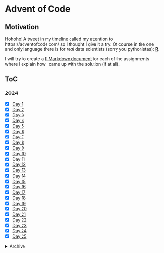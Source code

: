 # Advent of Code
 
## Motivation

Hohoho! A tweet in my timeline called my attention to https://adventofcode.com/ so I
thought I give it a try. Of course in the one and only language there is for *real*
data scientists (sorry you pythonistas): **[R](https://cran.r-project.org/)**.

I will try to create a [R Markdown document](https://rmarkdown.rstudio.com/) for each 
of the assignments where I explain how I came up with the solution (if at all).

## ToC

### 2024

- [x] [Day 1](https://thothal.github.io/AoC/2024_task1.html)
- [x] [Day 2](https://thothal.github.io/AoC/2024_task2.html)
- [x] [Day 3](https://thothal.github.io/AoC/2024_task3.html)
- [x] [Day 4](https://thothal.github.io/AoC/2024_task4.html)
- [x] [Day 5](https://thothal.github.io/AoC/2024_task5.html)
- [x] [Day 6](https://thothal.github.io/AoC/2024_task6.html)
- [x] [Day 7](https://thothal.github.io/AoC/2024_task7.html)
- [x] [Day 8](https://thothal.github.io/AoC/2024_task8.html)
- [x] [Day 9](https://thothal.github.io/AoC/2024_task9.html)
- [x] [Day 10](https://thothal.github.io/AoC/2024_task10.html)
- [x] [Day 11](https://thothal.github.io/AoC/2024_task11.html)
- [x] [Day 12](https://thothal.github.io/AoC/2024_task12.html)
- [x] [Day 13](https://thothal.github.io/AoC/2024_task13.html)
- [x] [Day 14](https://thothal.github.io/AoC/2024_task14.html)
- [x] [Day 15](https://thothal.github.io/AoC/2024_task15.html)
- [x] [Day 16](https://thothal.github.io/AoC/2024_task16.html)
- [x] [Day 17](https://thothal.github.io/AoC/2024_task17.html)
- [x] [Day 18](https://thothal.github.io/AoC/2024_task18.html)
- [x] [Day 19](https://thothal.github.io/AoC/2024_task19.html)
- [x] [Day 20](https://thothal.github.io/AoC/2024_task20.html)
- [x] [Day 21](https://thothal.github.io/AoC/2024_task21.html)
- [x] [Day 22](https://thothal.github.io/AoC/2024_task22.html)
- [x] [Day 23](https://thothal.github.io/AoC/2024_task23.html)
- [x] [Day 24](https://thothal.github.io/AoC/2024_task24.html)
- [x] [Day 25](https://thothal.github.io/AoC/2024_task25.html)

<details>
<summary> Archive</summary>

### 2021

- [x] [Day 1](https://thothal.github.io/AoC/2021_task1.html)
- [x] [Day 2](https://thothal.github.io/AoC/2021_task2.html)
- [x] [Day 3](https://thothal.github.io/AoC/2021_task3.html)
- [x] [Day 4](https://thothal.github.io/AoC/2021_task4.html)
- [x] [Day 5](https://thothal.github.io/AoC/2021_task5.html)
- [x] [Day 6](https://thothal.github.io/AoC/2021_task6.html)
- [x] [Day 7](https://thothal.github.io/AoC/2021_task7.html)
- [x] [Day 8](https://thothal.github.io/AoC/2021_task8.html)
- [x] [Day 9](https://thothal.github.io/AoC/2021_task9.html)
- [x] [Day 10](https://thothal.github.io/AoC/2021_task10.html)
- [x] [Day 11](https://thothal.github.io/AoC/2021_task11.html)
- [x] [Day 12](https://thothal.github.io/AoC/2021_task12.html)
- [x] [Day 13](https://thothal.github.io/AoC/2021_task13.html)
- [x] [Day 14](https://thothal.github.io/AoC/2021_task14.html)
- [x] [Day 15](https://thothal.github.io/AoC/2021_task15.html)
- [x] [Day 16](https://thothal.github.io/AoC/2021_task16.html)
- [x] [Day 17](https://thothal.github.io/AoC/2021_task17.html)
- [x] [Day 18](https://thothal.github.io/AoC/2021_task18.html)
- [x] [Day 19](https://thothal.github.io/AoC/2021_task19.html)
- [x] [Day 20](https://thothal.github.io/AoC/2021_task20.html)
- [x] [Day 21](https://thothal.github.io/AoC/2021_task21.html)
- [x] [Day 22](https://thothal.github.io/AoC/2021_task22.html)
- [x] [Day 23](https://thothal.github.io/AoC/2021_task23.html)
- [x] [Day 24](https://thothal.github.io/AoC/2021_task24.html)
- [x] [Day 25](https://thothal.github.io/AoC/2021_task25.html)

### 2018

- [x] [Day 1](https://thothal.github.io/AoC/2018_task1.html)
- [x] [Day 2](https://thothal.github.io/AoC/2018_task2.html)
- [x] [Day 3](https://thothal.github.io/AoC/2018_task3.html)
- [x] [Day 4](https://thothal.github.io/AoC/2018_task4.html)
- [x] [Day 5](https://thothal.github.io/AoC/2018_task5.html)
- [x] [Day 6](https://thothal.github.io/AoC/2018_task6.html)
- [x] [Day 7](https://thothal.github.io/AoC/2018_task7.html)
- [x] [Day 8](https://thothal.github.io/AoC/2018_task8.html)
- [x] [Day 9](https://thothal.github.io/AoC/2018_task9.html)
- [x] [Day 10](https://thothal.github.io/AoC/2018_task10.html)
- [x] [Day 11](https://thothal.github.io/AoC/2018_task11.html)
- [x] [Day 12](https://thothal.github.io/AoC/2018_task12.html)
- [ ] Day 13
- [ ] Day 14
- [ ] Day 15
- [ ] Day 16
- [ ] Day 17
- [ ] Day 18
- [ ] Day 19
- [ ] Day 20
- [ ] Day 21
- [ ] Day 22
- [ ] Day 23
- [ ] Day 24
- [ ] Day 25

### 2017

- [x] [Day 1](https://thothal.github.io/AoC/2017_task1.html)
- [x] [Day 2](https://thothal.github.io/AoC/2017_task2.html)
- [x] [Day 3](https://thothal.github.io/AoC/2017_task3.html)
- [x] [Day 4](https://thothal.github.io/AoC/2017_task4.html)
- [x] [Day 5](https://thothal.github.io/AoC/2017_task5.html)
- [x] [Day 6](https://thothal.github.io/AoC/2017_task6.html)
- [x] [Day 7](https://thothal.github.io/AoC/2017_task7.html)
- [x] [Day 8](https://thothal.github.io/AoC/2017_task8.html)
- [x] [Day 9](https://thothal.github.io/AoC/2017_task9.html)
- [x] [Day 10](https://thothal.github.io/AoC/2017_task10.html)
- [x] [Day 11](https://thothal.github.io/AoC/2017_task11.html)
- [x] [Day 12](https://thothal.github.io/AoC/2017_task12.html)
- [x] [Day 13](https://thothal.github.io/AoC/2017_task13.html)
- [x] [Day 14](https://thothal.github.io/AoC/2017_task14.html)
- [x] [Day 15](https://thothal.github.io/AoC/2017_task15.html)
- [x] [Day 16](https://thothal.github.io/AoC/2017_task16.html)
- [x] [Day 17](https://thothal.github.io/AoC/2017_task17.html)
- [x] [Day 18](https://thothal.github.io/AoC/2017_task18.html)
- [x] [Day 19](https://thothal.github.io/AoC/2017_task19.html)
- [x] [Day 20](https://thothal.github.io/AoC/2017_task20.html)
- [x] [Day 21](https://thothal.github.io/AoC/2017_task21.html)
- [x] [Day 22](https://thothal.github.io/AoC/2017_task22.html)
- [x] [Day 23](https://thothal.github.io/AoC/2017_task23.html)
- [x] [Day 24](https://thothal.github.io/AoC/2017_task24.html)
- [x] [Day 25](https://thothal.github.io/AoC/2017_task25.html)

### 2016

- [x] [Day 1](https://thothal.github.io/AoC/2016_task1.html)
- [x] [Day 2](https://thothal.github.io/AoC/2016_task2.html)
- [x] [Day 3](https://thothal.github.io/AoC/2016_task3.html)
- [x] [Day 4](https://thothal.github.io/AoC/2016_task4.html)
- [x] [Day 5](https://thothal.github.io/AoC/2016_task5.html)
- [x] [Day 6](https://thothal.github.io/AoC/2016_task6.html)
- [x] [Day 7](https://thothal.github.io/AoC/2016_task7.html)
- [x] [Day 8](https://thothal.github.io/AoC/2016_task8.html)
- [x] [Day 9](https://thothal.github.io/AoC/2016_task9.html)
- [x] [Day 10](https://thothal.github.io/AoC/2016_task10.html)
- [x] [Day 11](https://thothal.github.io/AoC/2016_task11.html)
- [x] [Day 12](https://thothal.github.io/AoC/2016_task12.html)
- [x] [Day 13](https://thothal.github.io/AoC/2016_task13.html)
- [x] [Day 14](https://thothal.github.io/AoC/2016_task14.html)
- [x] [Day 15](https://thothal.github.io/AoC/2016_task15.html)
- [x] [Day 16](https://thothal.github.io/AoC/2016_task16.html)
- [x] [Day 17](https://thothal.github.io/AoC/2016_task17.html)
- [x] [Day 18](https://thothal.github.io/AoC/2016_task18.html)
- [x] [Day 19](https://thothal.github.io/AoC/2016_task19.html)
- [x] [Day 20](https://thothal.github.io/AoC/2016_task20.html)
- [x] [Day 21](https://thothal.github.io/AoC/2016_task21.html)
- [x] [Day 22](https://thothal.github.io/AoC/2016_task22.html)
- [x] [Day 23](https://thothal.github.io/AoC/2016_task23.html)
- [x] [Day 24](https://thothal.github.io/AoC/2016_task24.html)
- [x] [Day 25](https://thothal.github.io/AoC/2016_task25.html)

### 2015

- [x] [Day 1](https://thothal.github.io/AoC/2015_task1.html)
- [x] [Day 2](https://thothal.github.io/AoC/2015_task2.html)
- [x] [Day 3](https://thothal.github.io/AoC/2015_task3.html)
- [x] [Day 4](https://thothal.github.io/AoC/2015_task4.html)
- [x] [Day 5](https://thothal.github.io/AoC/2015_task5.html)
- [x] [Day 6](https://thothal.github.io/AoC/2015_task6.html)
- [x] [Day 7](https://thothal.github.io/AoC/2015_task7.html)
- [x] [Day 8](https://thothal.github.io/AoC/2015_task8.html)
- [x] [Day 9](https://thothal.github.io/AoC/2015_task9.html)
- [x] [Day 10](https://thothal.github.io/AoC/2015_task10.html)
- [x] [Day 11](https://thothal.github.io/AoC/2015_task11.html)
- [x] [Day 12](https://thothal.github.io/AoC/2015_task12.html)
- [x] [Day 13](https://thothal.github.io/AoC/2015_task13.html)
- [x] [Day 14](https://thothal.github.io/AoC/2015_task14.html)
- [x] [Day 15](https://thothal.github.io/AoC/2015_task15.html)
- [x] [Day 16](https://thothal.github.io/AoC/2015_task16.html)
- [x] [Day 17](https://thothal.github.io/AoC/2015_task17.html)
- [x] [Day 18](https://thothal.github.io/AoC/2015_task18.html)
- [x] [Day 19](https://thothal.github.io/AoC/2015_task19.html)
- [x] [Day 20](https://thothal.github.io/AoC/2015_task20.html)
- [x] [Day 21](https://thothal.github.io/AoC/2015_task21.html)
- [x] [Day 22](https://thothal.github.io/AoC/2015_task22.html)
- [x] [Day 23](https://thothal.github.io/AoC/2015_task23.html)
- [x] [Day 24](https://thothal.github.io/AoC/2015_task24.html)
- [x] [Day 25](https://thothal.github.io/AoC/2015_task25.html)

</details>
